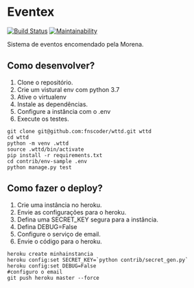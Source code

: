 # Eventex
[![Build Status](https://travis-ci.org/fnscoder/wttd.svg?branch=master)](https://travis-ci.org/fnscoder/wttd)
[![Maintainability](https://api.codeclimate.com/v1/badges/741df6d5451d2f367615/maintainability)](https://codeclimate.com/github/fnscoder/wttd/maintainability)

Sistema de eventos encomendado pela Morena.

## Como desenvolver?

1. Clone o repositório.
2. Crie um vistural env com python 3.7
3. Ative o virtualenv
4. Instale as dependências.
5. Configure a instância com o .env
6. Execute os testes.

```console
git clone git@github.com:fnscoder/wttd.git wttd
cd wttd
python -m venv .wttd
source .wttd/bin/activate
pip install -r requirements.txt
cd contrib/env-sample .env
python manage.py test
```

## Como fazer o deploy?

1. Crie uma instância no heroku.
2. Envie as configurações para o heroku.
3. Defina uma SECRET_KEY segura para a instância.
4. Defina DEBUG=False
5. Configure o serviço de email.
6. Envie o código para o heroku.

```console
heroku create minhainstancia
heroku config:set SECRET_KEY=`python contrib/secret_gen.py`
heroku config:set DEBUG=False
#configuro o email
git push heroku master --force
```